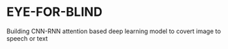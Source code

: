 # EYE-FOR-BLIND
Building CNN-RNN attention based deep learning model to covert image to speech or text

